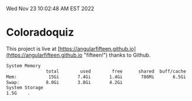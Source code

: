 Wed Nov 23 10:02:48 AM EST 2022

# Coloradoquiz


This project is live at [https://angularfifteen.github.io](https://angularfifteen.github.io "fifteen!") thanks to Github.

```bash
System Memory
               total        used        free      shared  buff/cache   available
Mem:            15Gi       7.4Gi       1.4Gi       786Mi       6.5Gi       6.8Gi
Swap:          8.0Gi       3.8Gi       4.2Gi
System Storage
1.5G	.
```
